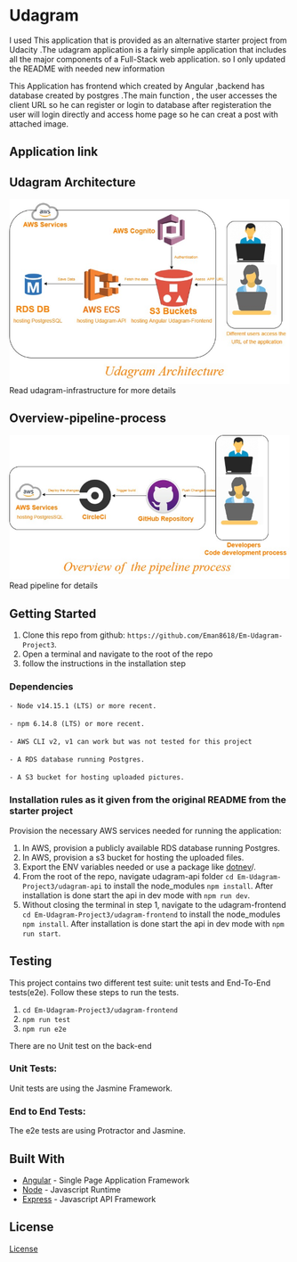 # Udagram

I used This application that is provided as an alternative starter project from Udacity .The udagram application is a fairly simple application that includes all the major components of a Full-Stack web application. so I only updated the README with needed new information 

This Application has frontend which created by Angular ,backend has database created by postgres .The main function , the user accesses the client URL so he can register or login to database after registeration the user will login directly and access home page so he can creat a post with attached image.
## Application link

## Udagram Architecture 
![image info](./Documentation/Udagram-Architecture.jpg)
Read udagram-infrastructure for more details
## Overview-pipeline-process
![image info](./Documentation/Overview-pipeline-process.jpg)
Read pipeline for details

## Getting Started

1. Clone this repo from github: `https://github.com/Eman8618/Em-Udagram-Project3`.
2. Open a terminal and navigate to the root of the repo 
3. follow the instructions in the installation step


### Dependencies

```
- Node v14.15.1 (LTS) or more recent. 

- npm 6.14.8 (LTS) or more recent.

- AWS CLI v2, v1 can work but was not tested for this project

- A RDS database running Postgres.

- A S3 bucket for hosting uploaded pictures.

```

### Installation rules as it given from the original README from the starter project

Provision the necessary AWS services needed for running the application:

1. In AWS, provision a publicly available RDS database running Postgres. 
2. In AWS, provision a s3 bucket for hosting the uploaded files. 
3. Export the ENV variables needed or use a package like [dotnev](https://www.npmjs.com/package/dotenv)/.
4. From the root of the repo, navigate udagram-api folder `cd Em-Udagram-Project3/udagram-api` to install the node_modules `npm install`. After installation is done start the api in dev mode with `npm run dev`.
5. Without closing the terminal in step 1, navigate to the udagram-frontend `cd Em-Udagram-Project3/udagram-frontend` to install the node_modules `npm install`. After installation is done start the api in dev mode with `npm run start`.

## Testing

This project contains two different test suite: unit tests and End-To-End tests(e2e). Follow these steps to run the tests.

1. `cd Em-Udagram-Project3/udagram-frontend`
1. `npm run test`
1. `npm run e2e`

There are no Unit test on the back-end

### Unit Tests:

Unit tests are using the Jasmine Framework.

### End to End Tests:

The e2e tests are using Protractor and Jasmine.

## Built With

- [Angular](https://angular.io/) - Single Page Application Framework
- [Node](https://nodejs.org) - Javascript Runtime
- [Express](https://expressjs.com/) - Javascript API Framework

## License

[License](LICENSE.txt)
